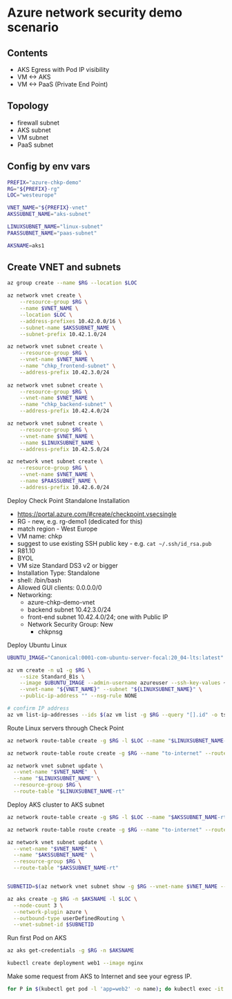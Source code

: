 # Azure network security demo scenario

## Contents

* AKS Egress with Pod IP visibility
* VM <-> AKS
* VM <-> PaaS (Private End Point)

## Topology

* firewall subnet
* AKS subnet
* VM subnet
* PaaS subnet

## Config by env vars

```bash
PREFIX="azure-chkp-demo"
RG="${PREFIX}-rg"
LOC="westeurope"

VNET_NAME="${PREFIX}-vnet"
AKSSUBNET_NAME="aks-subnet"

LINUXSUBNET_NAME="linux-subnet"
PAASSUBNET_NAME="paas-subnet"

AKSNAME=aks1
```

## Create VNET and subnets

```bash
az group create --name $RG --location $LOC

az network vnet create \
    --resource-group $RG \
    --name $VNET_NAME \
    --location $LOC \
    --address-prefixes 10.42.0.0/16 \
    --subnet-name $AKSSUBNET_NAME \
    --subnet-prefix 10.42.1.0/24

az network vnet subnet create \
    --resource-group $RG \
    --vnet-name $VNET_NAME \
    --name "chkp_frontend-subnet" \
    --address-prefix 10.42.3.0/24
    
az network vnet subnet create \
    --resource-group $RG \
    --vnet-name $VNET_NAME \
    --name "chkp_backend-subnet" \
    --address-prefix 10.42.4.0/24

az network vnet subnet create \
    --resource-group $RG \
    --vnet-name $VNET_NAME \
    --name $LINUXSUBNET_NAME \
    --address-prefix 10.42.5.0/24

az network vnet subnet create \
    --resource-group $RG \
    --vnet-name $VNET_NAME \
    --name $PAASSUBNET_NAME \
    --address-prefix 10.42.6.0/24
```

Deploy Check Point Standalone Installation
* https://portal.azure.com/#create/checkpoint.vsecsingle 
* RG - new, e.g. rg-demo1 (dedicated for this)
* match region - West Europe
* VM name: chkp
* suggest to use existing SSH public key - e.g. `cat ~/.ssh/id_rsa.pub`
* R81.10
* BYOL
* VM size Standard DS3 v2 or bigger
* Installation Type: Standalone
* shell: /bin/bash
* Allowed GUI clients: 0.0.0.0/0
* Networking:
    * azure-chkp-demo-vnet
    * backend subnet 10.42.3.0/24
    * front-end subnet 10.42.4.0/24; one with Public IP
    * Network Security Group: New
        * chkpnsg


Deploy Ubuntu Linux
```bash
UBUNTU_IMAGE="Canonical:0001-com-ubuntu-server-focal:20_04-lts:latest"

az vm create -n u1 -g $RG \
	--size Standard_B1s \
	--image $UBUNTU_IMAGE --admin-username azureuser --ssh-key-values ~/.ssh/id_rsa.pub \
	--vnet-name "${VNET_NAME}" --subnet "${LINUXSUBNET_NAME}" \
	--public-ip-address "" --nsg-rule NONE

# confirm IP address
az vm list-ip-addresses --ids $(az vm list -g $RG --query "[].id" -o tsv) | jq -r '.[].virtualMachine | [.name,.network.privateIpAddresses[0]] | @csv'

```

Route Linux servers through Check Point

```bash
az network route-table create -g $RG -l $LOC --name "$LINUXSUBNET_NAME-rt"

az network route-table route create -g $RG --name "to-internet" --route-table-name "$LINUXSUBNET_NAME-rt" --address-prefix 0.0.0.0/0 --next-hop-type VirtualAppliance --next-hop-ip-address 10.42.4.4

az network vnet subnet update \
  --vnet-name "$VNET_NAME"  \
  --name "$LINUXSUBNET_NAME" \
  --resource-group $RG \
  --route-table "$LINUXSUBNET_NAME-rt"
```


Deploy AKS cluster to AKS subnet

```bash
az network route-table create -g $RG -l $LOC --name "$AKSSUBNET_NAME-rt"

az network route-table route create -g $RG --name "to-internet" --route-table-name "$AKSSUBNET_NAME-rt" --address-prefix 0.0.0.0/0 --next-hop-type VirtualAppliance --next-hop-ip-address 10.42.4.4

az network vnet subnet update \
  --vnet-name "$VNET_NAME"  \
  --name "$AKSSUBNET_NAME" \
  --resource-group $RG \
  --route-table "$AKSSUBNET_NAME-rt"


SUBNETID=$(az network vnet subnet show -g $RG --vnet-name $VNET_NAME --name $AKSSUBNET_NAME --query id -o tsv)

az aks create -g $RG -n $AKSNAME -l $LOC \
  --node-count 3 \
  --network-plugin azure \
  --outbound-type userDefinedRouting \
  --vnet-subnet-id $SUBNETID 
```

Run first Pod on AKS
```bash
az aks get-credentials -g $RG -n $AKSNAME

kubectl create deployment web1 --image nginx
```

Make some request from AKS to Internet and see your egress IP.
```bash
for P in $(kubectl get pod -l 'app=web2' -o name); do kubectl exec -it $P -- curl ifconfig.me ; echo ; done
```
